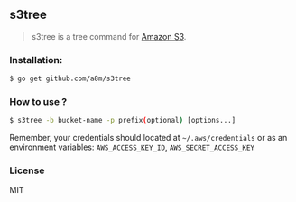 s3tree
---
> s3tree is a tree command for [Amazon S3](https://aws.amazon.com/s3/).

### Installation:
```sh
$ go get github.com/a8m/s3tree
```

### How to use ?
```sh
$ s3tree -b bucket-name -p prefix(optional) [options...]
```
Remember, your credentials should located at `~/.aws/credentials` or as an environment variables: 
`AWS_ACCESS_KEY_ID`, `AWS_SECRET_ACCESS_KEY`

### License
MIT
